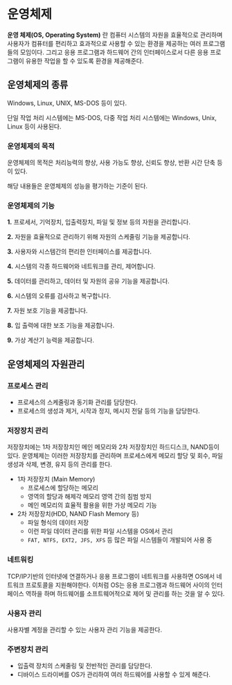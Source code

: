 # 운영체제
**운영 체제(OS, Operating System)** 란 컴퓨터 시스템의 자원을 효율적으로 관리하며 사용자가 컴퓨터를 편리하고 효과적으로 사용할 수 있는 환경을 제공하는 여러 프로그램들의 모임이다. 그리고 응용 프로그램과 하드웨어 간의 인터페이스로서 다른 응용 프로그램이 유용한 작업을 할 수 있도록 환경을 제공해준다.

## 운영체제의 종류

Windows, Linux, UNIX, MS-DOS 등이 있다.

단일 작업 처리 시스템에는 MS-DOS, 다중 작업 처리 시스템에는 Windows, Unix, Linux 등이 사용된다.

### 운영체제의 목적

운영체제의 목적은 처리능력의 향상, 사용 가능도 향상, 신뢰도 향상, 반환 시간 단축 등이 있다.

해당 내용들은 운영체제의 성능을 평가하는 기준이 된다.

### **운영체제의 기능**

**1.** 프로세서, 기억장치, 입출력장치, 파일 및 정보 등의 자원을 관리합니다.

**2.** 자원을 효율적으로 관리하기 위해 자원의 스케줄링 기능을 제공합니다.

**3.** 사용자와 시스템간의 편리한 인터페이스를 제공합니다.

**4.** 시스템의 각종 하드웨어와 네트워크를 관리, 제어합니다.

**5.** 데이터를 관리하고, 데이터 및 자원의 공유 기능을 제공합니다.

**6.** 시스템의 오류를 검사하고 복구합니다.

**7.** 자원 보호 기능을 제공합니다.

**8.** 입 출력에 대한 보조 기능을 제공합니다.

**9.** 가상 계산기 능력을 제공합니다.

## 운영체제의 자원관리

### 프로세스 관리

- 프로세스의 스케줄링과 동기화 관리를 담당한다.
- 프로세스의 생성과 제거, 시작과 정지, 메시지 전달 등의 기능을 담당한다.

### 저장장치 관리

저장장치에는 1차 저장장치인 메인 메모리와 2차 저장장치인 하드디스크, NAND등이 있다. 운영체제는 이러한 저장장치를 관리하며 프로세스에게 메모리 할당 및 회수, 파일 생성과 삭제, 변경, 유지 등의 관리를 한다.

- 1차 저장장치 (Main Memory)
    - 프로세스에 할당하는 메모리
    - 영역의 할당과 해제각 메모리 영역 간의 침범 방지
    - 메인 메모리의 효율적 활용을 위한 가상 메모리 기능
- 2차 저장장치(HDD, NAND Flash Memory 등)
    - 파일 형식의 데이터 저장
    - 이런 파일 데이터 관리를 위한 파일 시스템을 OS에서 관리
    - `FAT, NTFS, EXT2, JFS, XFS` 등 많은 파일 시스템들이 개발되어 사용 중

### 네트워킹

TCP/IP기반의 인터넷에 연결하거나 응용 프로그램이 네트워크를 사용하면 OS에서 네트워크 프로토콜을 지원해야한다. 이처럼 OS는 응용 프로그램과 하드웨어 사이의 인터페이스 역하을 하며 하드웨어를 소프트웨어적으로 제어 및 관리를 하는 것을 알 수 있다.

### 사용자 관리

사용자별 계정을 관리할 수 있는 사용자 관리 기능을 제공한다.

### 주변장치 관리

- 입출력 장치의 스케줄링 및 전반적인 관리를 담당한다.
- 디바이스 드라이버를 OS가 관리하여 여러 하드웨어를 사용할 수 있게 해준다.
